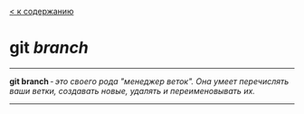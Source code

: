 [< к содержанию](./worк_in_git.md)

# git _branch_

---
**git branch** - *это своего рода "менеджер веток". Она умеет перечислять ваши ветки, создавать новые, удалять и переименовывать их.*

---
